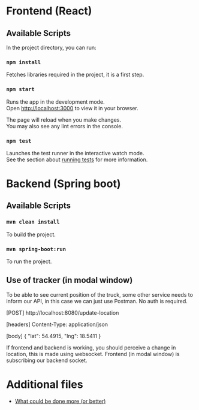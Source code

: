 # Frontend (React)

## Available Scripts

In the project directory, you can run:

### `npm install`

Fetches libraries required in the project, it is a first step.

### `npm start`

Runs the app in the development mode.\
Open [http://localhost:3000](http://localhost:3000) to view it in your browser.

The page will reload when you make changes.\
You may also see any lint errors in the console.

### `npm test`

Launches the test runner in the interactive watch mode.\
See the section about [running tests](https://facebook.github.io/create-react-app/docs/running-tests) for more information.

# Backend (Spring boot)
## Available Scripts

### `mvn clean install`
To build the project.

### `mvn spring-boot:run`
To run the project.

## Use of tracker (in modal window)
To be able to see current position of the truck, some other service needs to inform our API, in this case we can just use Postman.
No auth is required.

[POST] http://localhost:8080/update-location

[headers] Content-Type: application/json

[body]
    {
    "lat": 54.4915,
    "lng": 18.5411
    }

If frontend and backend is working, you should perceive a change in location, this is made using websocket.
Frontend (in modal window) is subscribing our backend socket. 

# Additional files
- [What could be done more (or better)](./TODO.md)

